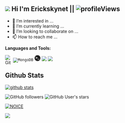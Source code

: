 ## <img src="https://i.imgur.com/lsizgGl.gif" width="30px"> Hi I'm Erickskynet || <img src="https://komarev.com/ghpvc/?username=erickskynet&label=Profile Views&color=green&style=plastic" alt="profileViews" />

- 👀 I’m interested in ...
- 🌱 I’m currently learning ...
- 💞️ I’m looking to collaborate on ...
- 📫 How to reach me ...

**Languages and Tools:**  

<code><img alt="MongoDB" src="https://img.shields.io/badge/-MongoDB-13aa52?style=flat-square&logo=mongodb&logoColor=white" /></code>
<code><img height="20" src="https://raw.githubusercontent.com/github/explore/80688e429a7d4ef2fca1e82350fe8e3517d3494d/topics/terminal/terminal.png"></code>
<code><img height="20" src="https://img.shields.io/badge/-Heroku-430098?style=flat-square&logo=heroku&logoColor=white" /></code>
<code><img height="20" src="https://img.shields.io/badge/-Python-0c01ed?style=flat-square&logo=Python&logoColor=yellow"/></code>
[<img align="left" alt="Git" width="26px" src="https://git-scm.com/favicon.ico" />](https://git-scm.com/)

## **Github Stats**

[![github stats](https://github-readme-stats.vercel.app/api?username=erickskynet&bg_color=30,00ff00,00f5ff&title_color=d60000&text_color=0500a3&count_private=true)](https://github.com/erickskynet)

![GitHub followers](https://img.shields.io/github/followers/erickskynet?bg_color=30,e96443,904e95&title_color=fff&text_color=fff&count_private=true)
![GitHub User's stars](https://img.shields.io/github/stars/erickskynet?affiliations=OWNER&bg_color=30,e96443,904e95&title_color=fff&text_color=fff&count_private=true)

[![NOICE](https://github-readme-stats.vercel.app/api/top-langs/?username=erickskynet&bg_color=30,e96443,904e95&title_color=fff&text_color=fff&count_private=true)](https://github.com/newkanekibot)

![](https://visitor-badge.laobi.icu/badge?page_id=erickskynet)
